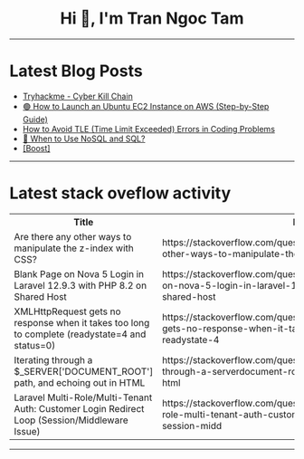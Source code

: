<h1 align="center">Hi 👋, I'm Tran Ngoc Tam</h1>

---

# Latest Blog Posts 
<!-- BLOG-POST-LIST:START -->
- [Tryhackme - Cyber Kill Chain](https://dev.to/hr21don/tryhackme-cyber-kill-chain-2ab5)
- [🟢 How to Launch an Ubuntu EC2 Instance on AWS &lpar;Step-by-Step Guide&rpar;](https://dev.to/augustine_okwaraebuzie_4e/how-to-launch-an-ubuntu-ec2-instance-on-aws-step-by-step-guide-59al)
- [How to Avoid TLE &lpar;Time Limit Exceeded&rpar; Errors in Coding Problems](https://dev.to/pratikshya_behera_/how-to-avoid-tle-time-limit-exceeded-errors-in-coding-problems-1df2)
- [🧩 When to Use NoSQL and SQL?](https://dev.to/sajidurshajib/when-to-use-nosql-and-sql-a1m)
- [[Boost]](https://dev.to/maradwan/-1mpd)
<!-- BLOG-POST-LIST:END -->

---

# Latest stack oveflow activity
<table>
  <tr><th>Title</th><th>Link</th></tr>
  <!-- STACKOVERFLOW:START --><tr><td>Are there any other ways to manipulate the z-index with CSS?</td><td>https://stackoverflow.com/questions/79699950/are-there-any-other-ways-to-manipulate-the-z-index-with-css</td></tr><tr><td>Blank Page on Nova 5 Login in Laravel 12.9.3 with PHP 8.2 on Shared Host</td><td>https://stackoverflow.com/questions/79699921/blank-page-on-nova-5-login-in-laravel-12-9-3-with-php-8-2-on-shared-host</td></tr><tr><td>XMLHttpRequest gets no response when it takes too long to complete &lpar;readystate=4 and status=0&rpar;</td><td>https://stackoverflow.com/questions/79699919/xmlhttprequest-gets-no-response-when-it-takes-too-long-to-complete-readystate-4</td></tr><tr><td>Iterating through a $_SERVER[&#39;DOCUMENT_ROOT&#39;] path, and echoing out in HTML</td><td>https://stackoverflow.com/questions/79699878/iterating-through-a-serverdocument-root-path-and-echoing-out-in-html</td></tr><tr><td>Laravel Multi-Role/Multi-Tenant Auth: Customer Login Redirect Loop &lpar;Session/Middleware Issue&rpar;</td><td>https://stackoverflow.com/questions/79699503/laravel-multi-role-multi-tenant-auth-customer-login-redirect-loop-session-midd</td></tr><!-- STACKOVERFLOW:END -->
</table>

---


